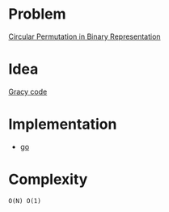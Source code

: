 # Problem

[Circular Permutation in Binary Representation](https://leetcode.com/problems/circular-permutation-in-binary-representation/)

# Idea

[Gracy code](/fundamentals/bitmask/graycode/README.md)

# Implementation

* [go](a.go)

# Complexity

```
O(N) O(1)
```
